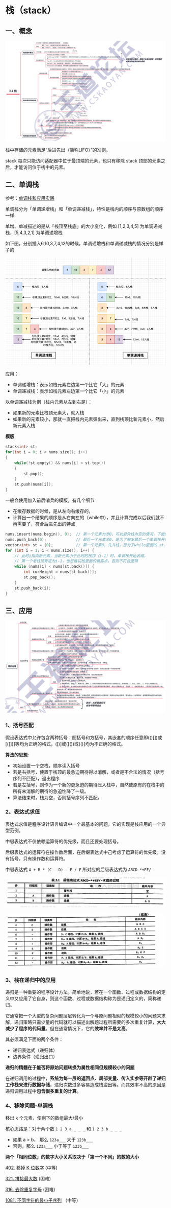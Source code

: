 # 栈（stack）

## 一、概念

![3-1](./doc/3-1.png)

栈中存储的元素满足“后进先出（简称LIFO）”的准则。

stack 每次只能访问适配器中位于最顶端的元素，也只有移除 stack 顶部的元素之后，才能访问位于栈中的元素。

## 二、单调栈

参考：[单调栈和应用实践](https://www.jianshu.com/p/6bbd3653a57f)

单调栈分为「单调递增栈」和「单调递减栈」，特性是栈内的顺序与原数组的顺序一样

单增、单减描述的是从「栈顶至栈底」的大小变化，例如 [1,2,3,4,5] 为单调递减栈，[5,4,3,2,1] 为单调递增栈

如下图，分别插入6,10,3,7,4,12的时候，单调递增栈和单调递减栈的情况分别是样子的

![stk-1](./doc/stk-1.png)



应用：

- 单调递增栈：表示如栈元素左边第一个比它「大」的元素
- 单调递减栈：表示如栈元素左边第一个比它「小」的元素

以单调递减栈为例（栈内元素从左到右是）：

- 如果新的元素比栈顶元素大，就入栈
- 如果新的元素较小，那就一直把栈内元素弹出来，直到栈顶比新元素小，然后新元素入栈

**模版**

```c++
stack<int> st;
for(int i = 0; i < nums.size(); i++)
{
	while(!st.empty() && nums[i] < st.top())
	{
		st.pop();
	}
	st.push(nums[i]);
}
```

一般会使用加入前后哨兵的模版，有几个细节

- 在缓存数据的时候，是从左向右缓存的，
- 计算出一个结果的顺序是从右向左的（while中），并且计算完成以后我们就不再需要了，符合后进先出的特点

```c++
nums.insert(nums.begin(), 0);  // 第一个元素为添0，可以避免栈为空的情况，下面的while不用判断 !st.empty()，0可看作是所有元素中最小的值
nums.push_back(0);             // 最后一个元素添0，是为了触发最后一个单调栈开始收缩
vector<int> st = {0};          // 第一个元素0，先入栈，是为了while里面的 st.back() 第一次能取到值
for (int i = 1; i < nums.size(); i++) {
    // 此时i指向新元素，当新元素小于此时的栈顶（i-1）时，单调栈开始收缩，
    // 第一个老栈顶肯定为i-1，也是最初栈里面的最高点，否则不符合逻辑
    while (nums[i] < nums[st.back()]) {
        int curHeight = nums[st.back()];
        st.pop_back();
    }
    st.push_back(i);
}

```

## 三、应用

![3-4](./doc/3-4.png)

### 1、括号匹配

假设表达式中允许包含两种括号：圆括号和方括号，其嵌套的顺序任意即(()[])或[([])]等均为正确的格式，([)]或([())或(()]均为不正确的格式。

**算法的思想**:

- 初始设置一个空栈，顺序读入括号
- 若是右括号，使置于栈顶的最急迫期待得以消解，或者是不合法的情况（括号序列不匹配），退出程序
- 若是左括号，则作为一个新的更急迫的期待压入栈中，自然使原有的在栈中的所有末消解的期待的急迫性降了一级。
- 算法结束时，栈为空，否则括号序列不匹配。

### 2、表达式求值

表达式求值是程序设计语言编译中一个最基本的问题，它的实现是栈应用的一个典型范例。

中缀表达式不仅依赖运算符的优先级，而且还要处理括号。

后缀表达式的运算符在操作数后面，在后缀表达式中己考虑了运算符的优先级，没有括号，只有操作数和运算符。

中缀表达式 `A + B * (C - D) - E / F` 所对应的后级表达式为 `ABCD-*+EF/-`

![3-6](./doc/3-6.png)

![3-7](./doc/3-7.png)

### 3、栈在递归中的应用

递归是一种重要的程序设计方法。简单地说，若在一个函数、过程或数据结构的定义中又应用了它自身，则这个函数、过程或数据结构称为是递归定义的，简称递归。

它通常把一个大型的复杂问题层层转化为一个与原问题相似的规模较小的问题来求解，递归策略只需少量的代码就可以描述出解题过程所需要的多次重复计算，**大大减少了程序的代码量**。但在通常情况下，它的**效率并不是太高**。

其必须满足下面的两个条件：

- 递归表达式（递归体）
- 边界条件（递归出口）

**递归的精髓在于能否将原始问题转换为属性相同但规模较小的问题**

在递归调用的过程中，**系统为每一层的返回点、局部变量、传入实参等开辟了递归工作栈来进行数据存储**，递归次数过多容易造成栈滥出等。而其效率不高的原因是递归调用过程中**包含很多重复的计算**。

### 4、移除问题-单调栈

移出 k 个元素，使剩下的数组最大/最小

核心思路是：对于两个数 `1 2 3 a _ _ _` 和 `1 2 3 b _ _ _`

- 如果 a > b， 那么 `123a___` 大于 `123b___`
- 否则，那么 `123a___` 小于等于 `123b___`

**两个「相同位数」的数字大小关系取决于「第一个不同」的数的大小**

[402. 移掉 K 位数字](https://leetcode-cn.com/problems/remove-k-digits/) (中等)

[321. 拼接最大数](https://leetcode-cn.com/problems/create-maximum-number/) (困难)

[316. 去除重复字母](https://leetcode-cn.com/problems/remove-duplicate-letters/) (困难)

[1081. 不同字符的最小子序列](https://leetcode-cn.com/problems/smallest-subsequence-of-distinct-characters/) （中等）
